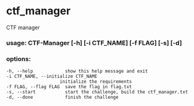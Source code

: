 # ctf_manager
CTF manager

### usage: CTF-Manager [-h] [-i CTF_NAME] [-f FLAG] [-s] [-d]

### options:
    -h, --help            show this help message and exit
    -i CTF_NAME, --initialize CTF_NAME
                        initialize the requirements
    -f FLAG, --flag FLAG  save the flag in flag.txt
    -s, --start           start the challenge, build the ctf_manager.txt
    -d, --done            finish the challenge

